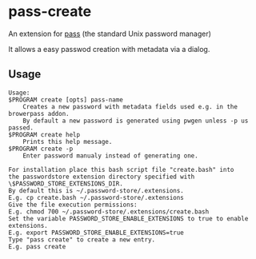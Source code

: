 # pass-create

An extension for [pass](https://www.passwordstore.org/) (the standard Unix password manager)

It allows a easy passwod creation with metadata via a dialog.

## Usage

```
Usage:
$PROGRAM create [opts] pass-name
    Creates a new password with metadata fields used e.g. in the browerpass addon.
    By default a new password is generated using pwgen unless -p us passed.
$PROGRAM create help
    Prints this help message.
$PROGRAM create -p
    Enter password manualy instead of generating one.

For installation place this bash script file "create.bash" into
the passwordstore extension directory specified with \$PASSWORD_STORE_EXTENSIONS_DIR.
By default this is ~/.password-store/.extensions.
E.g. cp create.bash ~/.password-store/.extensions
Give the file execution permissions:
E.g. chmod 700 ~/.password-store/.extensions/create.bash
Set the variable PASSWORD_STORE_ENABLE_EXTENSIONS to true to enable extensions.
E.g. export PASSWORD_STORE_ENABLE_EXTENSIONS=true
Type "pass create" to create a new entry.
E.g. pass create
```